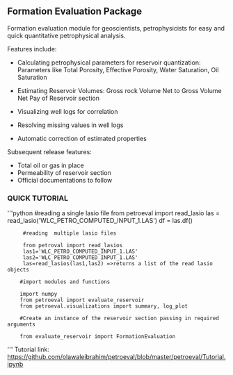 ## Formation Evaluation Package

Formation evaluation module for geoscientists, petrophysicists for easy and quick quantitative petrophysical analysis.

Features include:

-   Calculating petrophysical parameters for reservoir quantization:
        Parameters like Total Porosity, Effective Porosity, Water Saturation, Oil Saturation

-   Estimating Reservoir Volumes:
                Gross rock Volume
                Net to Gross Volume
                Net Pay of Reservoir section

-   Visualizing well logs for correlation

-   Resolving missing values in well logs

-   Automatic correction of estimated properties

Subsequent release features:

-   Total oil or gas in place
-   Permeability of reservoir section
-   Official documentations to follow

### QUICK TUTORIAL
'''python
         #reading  a single lasio file
         from petroeval import read_lasio
         las = read_lasio('WLC_PETRO_COMPUTED_INPUT_1.LAS')
         df = las.df()

         #reading  multiple lasio files

         from petroval import read_lasios
         las1='WLC_PETRO_COMPUTED_INPUT_1.LAS'
         las2='WLC_PETRO_COMPUTED_INPUT_1.LAS'
         las=read_lasios(las1,las2) =>returns a list of the read lasio objects

        #import modules and functions

        import numpy
        from petroeval import evaluate_reservoir
        from petroeval.visualizations import summary, log_plot

        #Create an instance of the reservoir section passing in required arguments

        from evaluate_reservoir import FormationEvaluation
 '''
Tutorial link: https://github.com/olawaleibrahim/petroeval/blob/master/petroeval/Tutorial.ipynb
